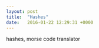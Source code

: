 ```yaml
---
layout: post
title:  "Hashes"
date:   2016-01-22 12:29:31 +0000
---
```


hashes, morse code translator
